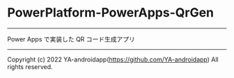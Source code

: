 # PowerPlatform-PowerApps-QrGen

---

Power Apps で実装した QR コード生成アプリ

---

Copyright (c) 2022 YA-androidapp(https://github.com/YA-androidapp) All rights reserved.
